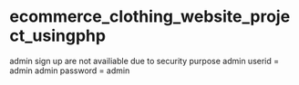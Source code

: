 # ecommerce_clothing_website_project_usingphp
admin sign up are not availiable due to security purpose
admin userid = admin
admin password = admin
